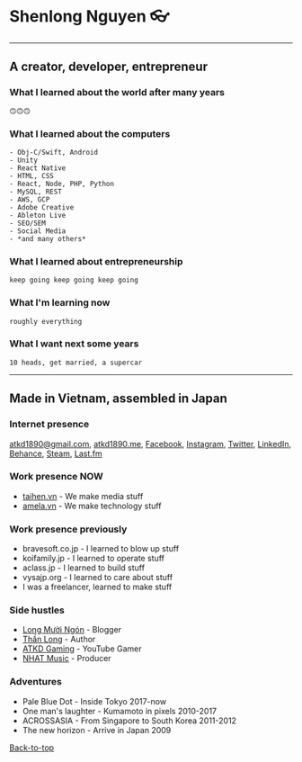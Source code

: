 # Shenlong Nguyen 👓

---

## A creator, developer, entrepreneur

### What I learned about the world after many years
```
🙃🙃🙃
```

### What I learned about the computers
```
- Obj-C/Swift, Android
- Unity
- React Native
- HTML, CSS
- React, Node, PHP, Python
- MySQL, REST
- AWS, GCP
- Adobe Creative
- Ableton Live
- SEO/SEM
- Social Media
- *and many others*
```

### What I learned about entrepreneurship
```
keep going keep going keep going
```

### What I'm learning now
```
roughly everything
```

### What I want next some years
```
10 heads, get married, a supercar
```

---

## Made in Vietnam, assembled in Japan

### Internet presence
[atkd1890@gmail.com](mailto:atkd1890@gmail.com), [atkd1890.me](https://atkd1890.me), [Facebook](https://fb.me/atkd1890), [Instagram](https://instagram.com/atkd1890), [Twitter](https://twitter.com/atkd1890), [LinkedIn](https://linkedin.com/in/atkd1890), [Behance](https://behance.net/atkd1890), [Steam](https://steamcommunity.com/id/atkd1890), [Last.fm](https://last.fm/user/atkd1890)

### Work presence NOW
- [taihen.vn](https://taihen.vn) - We make media stuff
- [amela.vn](https://amela.vn) - We make technology stuff

### Work presence previously
- bravesoft.co.jp -  I learned to blow up stuff
- koifamily.jp - I learned to operate stuff
- aclass.jp - I learned to build stuff
- vysajp.org - I learned to care about stuff
- I was a freelancer, learned to make stuff

### Side hustles
- [Long Mười Ngón](https://fb.me/atkdvlog) - Blogger
- [Thần Long](https://fb.me/atkdfic) - Author
- [ATKD Gaming](https://fb.me/atkdgame) - YouTube Gamer
- [NHAT Music](https://fb.me/atkdmix) - Producer

### Adventures
- Pale Blue Dot - Inside Tokyo 2017-now
- One man's laughter - Kumamoto in pixels 2010-2017
- ACROSSASIA - From Singapore to South Korea 2011-2012
- The new horizon - Arrive in Japan 2009

[Back-to-top](#shenlong-nguyen-)
